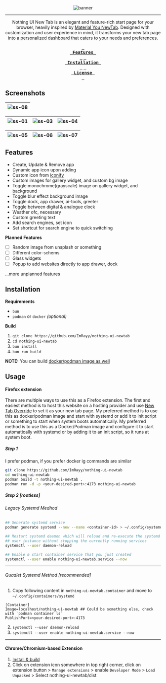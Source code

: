 <div align="center">
<img src="https://ik.imagekit.io/rayshold/projects/nothing-ui-new-tab/banner.png?updatedAt=1735063786358" alt="banner"/> 
<hr/>

<p>Nothing UI New Tab is an elegant and feature-rich start page for your browser, heavily inspired by <a href="https://github.com/XengShi/materialYouNewTab" target="_blank">Material You NewTab</a>. Designed with customization and user experience in mind, it transforms your new tab page into a personalized dashboard that caters to your needs and preferences.</p>

**[<kbd> <br> Features <br> </kbd>](#features)**
**[<kbd> <br> Installation <br> </kbd>](#installation)**
**[<kbd> <br> License <br> </kbd>][License]**

[License]: "https://github.com/ImRayy/nothing-ui-new-tab/blob/main/LICENSE"
</div>

## Screenshots
|![ss-08](https://ik.imagekit.io/rayshold/projects/nothing-ui-new-tab/screenshot-08.png?updatedAt=1735060634920&tr=w-1389%2Ch-692%2Cfo-custom%2Ccm-extract)|
|--|

|![ss-01](https://ik.imagekit.io/rayshold/projects/nothing-ui-new-tab/screenshot-02.png)|![ss-03](https://ik.imagekit.io/rayshold/projects/nothing-ui-new-tab/screenshot-03.png)|![ss-04](https://ik.imagekit.io/rayshold/projects/nothing-ui-new-tab/screenshot-04.png)|
|---|---|---|

|![ss-05](https://ik.imagekit.io/rayshold/projects/nothing-ui-new-tab/screenshot-05.png)|![ss-06](https://ik.imagekit.io/rayshold/projects/nothing-ui-new-tab/screenshot-06.png)|![ss-07](https://ik.imagekit.io/rayshold/projects/nothing-ui-new-tab/screenshot-07.png)|
|---|---|---|

## Features

- Create, Update & Remove app
- Dynamic app icon upon adding
- Custom icon from [iconify](https://icon-sets.iconify.design/)
- Custom images for gallery widget, and custom bg image
- Toggle monochrome(grayscale) image on gallery widget, and background
- Toggle blur effect background image
- Toggle dock, app drawer, ai-tools, greeter
- Toggle between digital & analogue clock
- Weather ofc, necessary
- Custom greeting text
- Add search engines, set icon
- Set shortcut for search engine to quick switching

**Planned Features** 
- [ ] Random image from unsplash or something
- [ ] Different color-schems
- [ ] Glass widgets
- [ ] Popup to add websites directly to app drawer, dock

...more unplanned features

## Installation

**Requirements**

- `bun`
- `podman` or `docker` *(optional)*

**Build** 

1. `git clone https://github.com/ImRayy/nothing-ui-newtab`
2. `cd nothing-ui-newtab`
3. `bun install`
4. `bun run build`

**NOTE:** You can build [docker/podman image as well](#step-1) 

## Usage

#### Firefox extension

There are multiple ways to use this as a Firefox extension. The first and easiest method is to host this website on a hosting provider and use [New Tab Override](https://addons.mozilla.org/en-US/firefox/addon/new-tab-override) to set it as your new tab page. My preferred method is to use this as docker/podman image and start with systemd or add it to init script or something to start when system boots automatically. My preferred method is to use this as a Docker/Podman image and configure it to start automatically with systemd or by adding it to an init script, so it runs at system boot.

##### Step 1

I prefer podman, if you prefer docker ig commands are similar

```sh
git clone https://github.com/ImRayy/nothing-ui-newtab
cd nothing-ui-newtab
podman build -t nothing-ui-newtab .
podman run -d -p <your-desired-port>:4173 nothing-ui-newtab 
```

##### Step 2 [rootless] 


###### Legacy Systemd Medhod

```bash
## Generate systemd service
podman generate systemd --new --name <container-id> > ~/.config/systemd/user/nothing-ui-newtab.service

## Restart systemd daemon which will reload and re-execute the systemd
## user instance without stopping the currently running services
systemctl --user daemon-reload

## Enable & start container service that you just created
systemctl --user enable nothing-ui-newtab.service --now
```
___

###### Quadlet Systemd Method [recommended]

1. Copy following content in `nothing-ui-newtab.container` and move to `~/.config/containers/systemd`
```container
[Container]
Image=localhost/nothing-ui-newtab ## Could be something else, check with `podman container ls`
PublishPort=<your-desired-port>:4173
```
2. `systemctl --user daemon-reload`
3. `systemctl --user enable nothing-ui-newtab.service --now`
___

#### Chrome/Chromium-based Extension

1. [Install & build](#installation)
2. Click on extension icon somewhere in top right corner, click on extension button > `Manage extensions` > enable `Developer Mode`  > `Load Unpacked` > Select nothing-ui-newtab/dist
